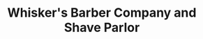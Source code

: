 ---
title: "Whisker's Barber Company and Shave Parlor"
url: /reading/whiskers-barber-company-and-shave-parlor/
shop: hairdresser
---